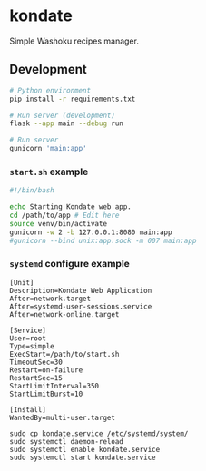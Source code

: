 # kondate

Simple Washoku recipes manager.

## Development

```sh
# Python environment
pip install -r requirements.txt

# Run server (development)
flask --app main --debug run

# Run server
gunicorn 'main:app'
```

### `start.sh` example

```sh
#!/bin/bash

echo Starting Kondate web app.
cd /path/to/app # Edit here
source venv/bin/activate
gunicorn -w 2 -b 127.0.0.1:8080 main:app
#gunicorn --bind unix:app.sock -m 007 main:app
```

### `systemd` configure example

```
[Unit]
Description=Kondate Web Application
After=network.target
After=systemd-user-sessions.service
After=network-online.target

[Service]
User=root
Type=simple
ExecStart=/path/to/start.sh
TimeoutSec=30
Restart=on-failure
RestartSec=15
StartLimitInterval=350
StartLimitBurst=10

[Install]
WantedBy=multi-user.target
```

```
sudo cp kondate.service /etc/systemd/system/
sudo systemctl daemon-reload
sudo systemctl enable kondate.service
sudo systemctl start kondate.service
```
